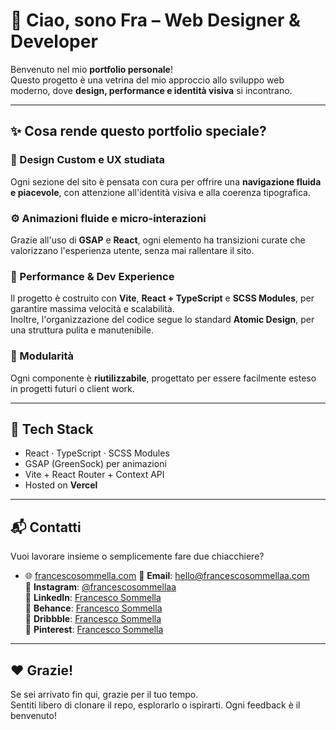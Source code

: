 # 👋 Ciao, sono Fra – Web Designer & Developer

Benvenuto nel mio **portfolio personale**!  
Questo progetto è una vetrina del mio approccio allo sviluppo web moderno, dove **design, performance e identità visiva** si incontrano.

---

## ✨ Cosa rende questo portfolio speciale?

### 🎨 Design Custom e UX studiata

Ogni sezione del sito è pensata con cura per offrire una **navigazione fluida e piacevole**, con attenzione all'identità visiva e alla coerenza tipografica.

### ⚙️ Animazioni fluide e micro-interazioni

Grazie all'uso di **GSAP** e **React**, ogni elemento ha transizioni curate che valorizzano l'esperienza utente, senza mai rallentare il sito.

### 🚀 Performance & Dev Experience

Il progetto è costruito con **Vite**, **React + TypeScript** e **SCSS Modules**, per garantire massima velocità e scalabilità.  
Inoltre, l'organizzazione del codice segue lo standard **Atomic Design**, per una struttura pulita e manutenibile.

### 🧩 Modularità

Ogni componente è **riutilizzabile**, progettato per essere facilmente esteso in progetti futuri o client work.

---

## 🧠 Tech Stack

- React · TypeScript · SCSS Modules
- GSAP (GreenSock) per animazioni
- Vite + React Router + Context API
- Hosted on **Vercel**

---

## 📬 Contatti

Vuoi lavorare insieme o semplicemente fare due chiacchiere?

- 🌐 [francescosommella.com](https://www.francescosommella.com)
📩 **Email**: hello@francescosommellaa.com  
📸 **Instagram**: [@francescosommellaa](https://instagram.com/francescosommellaa)  
💼 **LinkedIn**: [Francesco Sommella](https://linkedin.com/in/francescosommellaa)  
🎨 **Behance**: [Francesco Sommella](https://www.behance.net/francescosommellaa)  
🏀 **Dribbble**: [Francesco Sommella](https://dribbble.com/francescosommellaa)  
📌 **Pinterest**: [Francesco Sommella](https://it.pinterest.com/francescosommellaa/)  

---

## ❤️ Grazie!

Se sei arrivato fin qui, grazie per il tuo tempo.  
Sentiti libero di clonare il repo, esplorarlo o ispirarti. Ogni feedback è il benvenuto!

